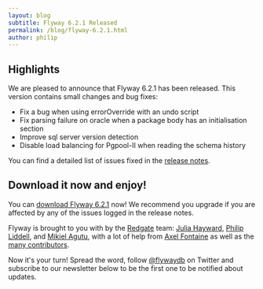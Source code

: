 ```yaml
---
layout: blog
subtitle: Flyway 6.2.1 Released
permalink: /blog/flyway-6.2.1.html
author: philip
---
```


## Highlights

We are pleased to announce that Flyway 6.2.1 has been released. This version contains small changes and bug fixes:

- Fix a bug when using errorOverride with an undo script
- Fix parsing failure on oracle when a package body has an initialisation section
- Improve sql server version detection
- Disable load balancing for Pgpool-II when reading the schema history

You can find a detailed list of issues fixed in the [release notes](/documentation/learnmore/releaseNotes#6.2.1).

## Download it now and enjoy!

You can [download Flyway 6.2.1](/download) now! We recommend you upgrade if you are affected by any
of the issues logged in the release notes.

Flyway is brought to you with <i class="fa fa-heart"></i> by the [Redgate](https://red-gate.com) team:
[Julia Hayward](https://twitter.com/Julia_Hayward),
[Philip Liddell](https://github.com/Lyeeedar), and [Mikiel Agutu](https://twitter.com/mikielagutu),
with a lot of help from [Axel Fontaine](https://twitter.com/axelfontaine)
as well as the [many contributors](/documentation/contribute/hallOfFame).

Now it's your turn! Spread the word, follow [@flywaydb](https://twitter.com/flywaydb) on Twitter and
subscribe to our newsletter below to be the first one to be notified about updates.